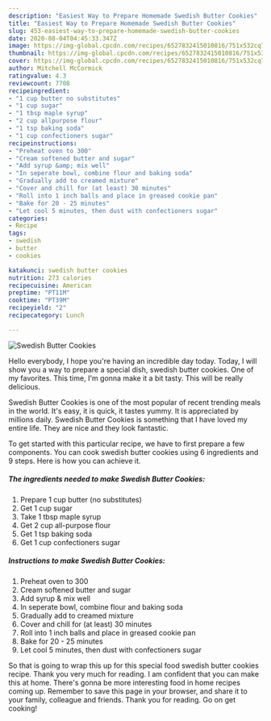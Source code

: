 ```yaml
---
description: "Easiest Way to Prepare Homemade Swedish Butter Cookies"
title: "Easiest Way to Prepare Homemade Swedish Butter Cookies"
slug: 453-easiest-way-to-prepare-homemade-swedish-butter-cookies
date: 2020-08-04T04:45:33.347Z
image: https://img-global.cpcdn.com/recipes/6527832415010816/751x532cq70/swedish-butter-cookies-recipe-main-photo.jpg
thumbnail: https://img-global.cpcdn.com/recipes/6527832415010816/751x532cq70/swedish-butter-cookies-recipe-main-photo.jpg
cover: https://img-global.cpcdn.com/recipes/6527832415010816/751x532cq70/swedish-butter-cookies-recipe-main-photo.jpg
author: Mitchell McCormick
ratingvalue: 4.3
reviewcount: 7708
recipeingredient:
- "1 cup butter no substitutes"
- "1 cup sugar"
- "1 tbsp maple syrup"
- "2 cup allpurpose flour"
- "1 tsp baking soda"
- "1 cup confectioners sugar"
recipeinstructions:
- "Preheat oven to 300"
- "Cream softened butter and sugar"
- "Add syrup &amp; mix well"
- "In seperate bowl, combine flour and baking soda"
- "Gradually add to creamed mixture"
- "Cover and chill for (at least) 30 minutes"
- "Roll into 1 inch balls and place in greased cookie pan"
- "Bake for 20 - 25 minutes"
- "Let cool 5 minutes, then dust with confectioners sugar"
categories:
- Recipe
tags:
- swedish
- butter
- cookies

katakunci: swedish butter cookies 
nutrition: 273 calories
recipecuisine: American
preptime: "PT11M"
cooktime: "PT39M"
recipeyield: "2"
recipecategory: Lunch

---
```



![Swedish Butter Cookies](https://img-global.cpcdn.com/recipes/6527832415010816/751x532cq70/swedish-butter-cookies-recipe-main-photo.jpg)

Hello everybody, I hope you're having an incredible day today. Today, I will show you a way to prepare a special dish, swedish butter cookies. One of my favorites. This time, I'm gonna make it a bit tasty. This will be really delicious.

Swedish Butter Cookies is one of the most popular of recent trending meals in the world. It's easy, it is quick, it tastes yummy. It is appreciated by millions daily. Swedish Butter Cookies is something that I have loved my entire life. They are nice and they look fantastic.




To get started with this particular recipe, we have to first prepare a few components. You can cook swedish butter cookies using 6 ingredients and 9 steps. Here is how you can achieve it.

<!--inarticleads1-->

##### The ingredients needed to make Swedish Butter Cookies:

1. Prepare 1 cup butter (no substitutes)
1. Get 1 cup sugar
1. Take 1 tbsp maple syrup
1. Get 2 cup all-purpose flour
1. Get 1 tsp baking soda
1. Get 1 cup confectioners sugar




<!--inarticleads2-->

##### Instructions to make Swedish Butter Cookies:

1. Preheat oven to 300
1. Cream softened butter and sugar
1. Add syrup &amp; mix well
1. In seperate bowl, combine flour and baking soda
1. Gradually add to creamed mixture
1. Cover and chill for (at least) 30 minutes
1. Roll into 1 inch balls and place in greased cookie pan
1. Bake for 20 - 25 minutes
1. Let cool 5 minutes, then dust with confectioners sugar




So that is going to wrap this up for this special food swedish butter cookies recipe. Thank you very much for reading. I am confident that you can make this at home. There's gonna be more interesting food in home recipes coming up. Remember to save this page in your browser, and share it to your family, colleague and friends. Thank you for reading. Go on get cooking!
